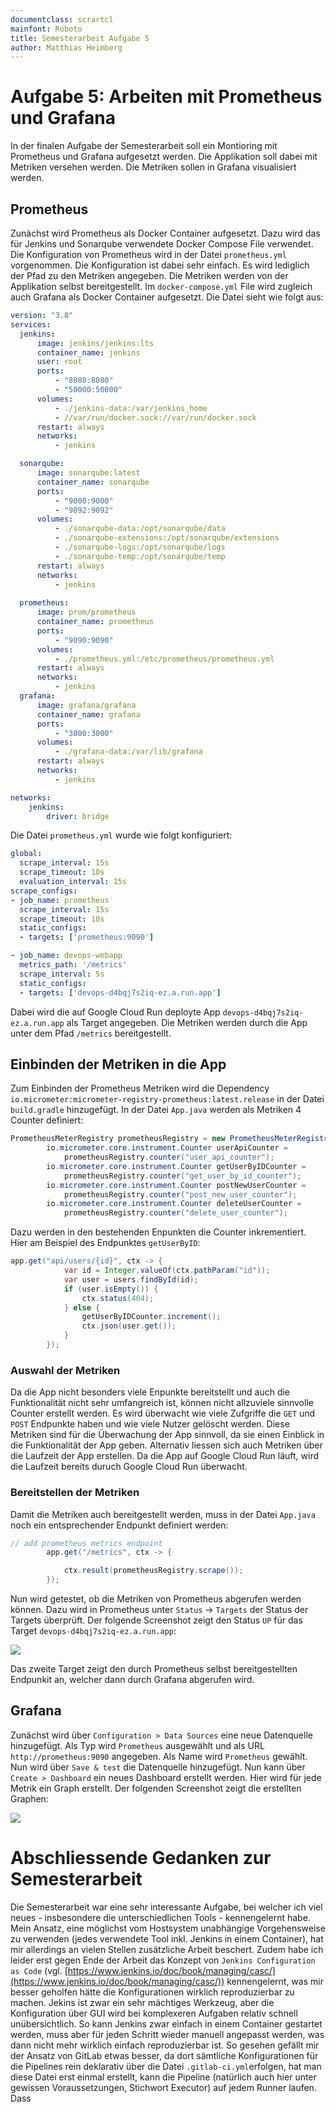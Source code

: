 ```yaml
---
documentclass: scrartcl
mainfont: Roboto
title: Semesterarbeit Aufgabe 5
author: Matthias Heimberg
---
```


# Aufgabe 5: Arbeiten mit Prometheus und Grafana
In der finalen Aufgabe der Semesterarbeit soll ein Montioring mit Prometheus und Grafana aufgesetzt werden. Die Applikation soll dabei mit Metriken versehen werden. Die Metriken sollen in Grafana visualisiert werden. 

## Prometheus
Zunächst wird Prometheus als Docker Container aufgesetzt. Dazu wird das für Jenkins und Sonarqube verwendete Docker Compose File verwendet. Die Konfiguration von Prometheus wird in der Datei `prometheus.yml` vorgenommen. Die Konfiguration ist dabei sehr einfach. Es wird lediglich der Pfad zu den Metriken angegeben. Die Metriken werden von der Applikation selbst bereitgestellt. Im `docker-compose.yml` File wird zugleich auch Grafana als Docker Container aufgesetzt. Die Datei sieht wie folgt aus:
    
```yaml
version: "3.8"
services:
  jenkins:
      image: jenkins/jenkins:lts
      container_name: jenkins
      user: root
      ports:
          - "8080:8080"
          - "50000:50000"
      volumes:
          - ./jenkins-data:/var/jenkins_home
          - //var/run/docker.sock://var/run/docker.sock
      restart: always
      networks:
          - jenkins

  sonarqube:
      image: sonarqube:latest
      container_name: sonarqube
      ports:
          - "9000:9000"
          - "9092:9092"
      volumes:
          - ./sonarqube-data:/opt/sonarqube/data
          - ./sonarqube-extensions:/opt/sonarqube/extensions
          - ./sonarqube-logs:/opt/sonarqube/logs
          - ./sonarqube-temp:/opt/sonarqube/temp
      restart: always
      networks:
          - jenkins
  
  prometheus:
      image: prom/prometheus
      container_name: prometheus
      ports:
          - "9090:9090"
      volumes:
          - ./prometheus.yml:/etc/prometheus/prometheus.yml
      restart: always
      networks:
          - jenkins
  grafana:
      image: grafana/grafana
      container_name: grafana
      ports:
          - "3000:3000"
      volumes:
          - ./grafana-data:/var/lib/grafana
      restart: always
      networks:
          - jenkins

networks:
    jenkins:
        driver: bridge
```
Die Datei `prometheus.yml` wurde wie folgt konfiguriert:
```yaml
global:
  scrape_interval: 15s
  scrape_timeout: 10s
  evaluation_interval: 15s
scrape_configs:
- job_name: prometheus
  scrape_interval: 15s
  scrape_timeout: 10s
  static_configs:
  - targets: ['prometheus:9090']

- job_name: devops-webapp
  metrics_path: '/metrics'
  scrape_interval: 5s
  static_configs:
  - targets: ['devops-d4bqj7s2iq-ez.a.run.app']
```
Dabei wird die auf Google Cloud Run deployte App `devops-d4bqj7s2iq-ez.a.run.app` als Target angegeben. Die Metriken werden durch die App unter dem Pfad `/metrics` bereitgestellt.

## Einbinden der Metriken in die App
Zum Einbinden der Prometheus Metriken wird die Dependency `io.micrometer:micrometer-registry-prometheus:latest.release` in der Datei `build.gradle` hinzugefügt. In der Datei `App.java` werden als Metriken 4 Counter definiert:
```java
PrometheusMeterRegistry prometheusRegistry = new PrometheusMeterRegistry(PrometheusConfig.DEFAULT);
        io.micrometer.core.instrument.Counter userApiCounter = 
            prometheusRegistry.counter("user_api_counter");
        io.micrometer.core.instrument.Counter getUserByIDCounter = 
            prometheusRegistry.counter("get_user_by_id_counter");
        io.micrometer.core.instrument.Counter postNewUserCounter = 
            prometheusRegistry.counter("post_new_user_counter");
        io.micrometer.core.instrument.Counter deleteUserCounter = 
            prometheusRegistry.counter("delete_user_counter");
```
Dazu werden in den bestehenden Enpunkten die Counter inkrementiert. Hier am Beispiel des Endpunktes `getUserByID`:
```java
app.get("api/users/{id}", ctx -> {
            var id = Integer.valueOf(ctx.pathParam("id"));
            var user = users.findById(id);
            if (user.isEmpty()) {
                ctx.status(404);
            } else {
                getUserByIDCounter.increment();
                ctx.json(user.get());
            }
        });
```
### Auswahl der Metriken
Da die App nicht besonders viele Enpunkte bereitstellt und auch die Funktionalität nicht sehr umfangreich ist, können nicht allzuviele sinnvolle Counter erstellt werden. Es wird überwacht wie viele Zufgriffe die `GET` und `POST` Endpunkte haben und wie viele Nutzer gelöscht werden. Diese Metriken sind für die Überwachung der App sinnvoll, da sie einen Einblick in die Funktionalität der App geben. Alternativ liessen sich auch Metriken über die Laufzeit der App erstellen. Da die App auf Google Cloud Run läuft, wird die Laufzeit bereits duruch Google Cloud Run überwacht.

### Bereitstellen der Metriken
Damit die Metriken auch bereitgestellt werden, muss in der Datei `App.java` noch ein entsprechender Endpunkt definiert werden:
```java
// add prometheus metrics endpoint
        app.get("/metrics", ctx -> {

            ctx.result(prometheusRegistry.scrape());
        });
```
Nun wird getestet, ob die Metriken von Prometheus abgerufen werden können. Dazu wird in Prometheus unter `Status` -> `Targets` der Status der Targets überprüft. Der folgende Screenshot zeigt den Status `UP` für das Target `devops-d4bqj7s2iq-ez.a.run.app`:

![](./img/prometheus.png)

Das zweite Target zeigt den durch Prometheus selbst bereitgestellten Endpunkit an, welcher dann durch Grafana abgerufen wird.

## Grafana
Zunächst wird über `Configuration > Data Sources` eine neue Datenquelle hinzugefügt. Als Typ wird `Prometheus` ausgewählt und als URL `http://prometheus:9090` angegeben. Als Name wird `Prometheus` gewählt. Nun wird über `Save & test` die Datenquelle hinzugefügt. Nun kann über `Create > Dashboard` ein neues Dashboard erstellt werden. Hier wird für jede Metrik ein Graph erstellt. Der folgenden Screenshot zeigt die erstellten Graphen:

![](./img/grafana.png)

# Abschliessende Gedanken zur Semesterarbeit
Die Semesterarbeit war eine sehr interessante Aufgabe, bei welcher ich viel neues - insbesondere die unterschiedlichen Tools - kennengelernt habe. Mein Ansatz, eine möglichst vom Hostsystem unabhängige Vorgehensweise zu verwenden (jedes verwendete Tool inkl. Jenkins in einem Container), hat mir allerdings an vielen Stellen zusätzliche Arbeit beschert. Zudem habe ich leider erst gegen Ende der Arbeit das Konzept von `Jenkins Configuration as Code` (vgl. [https://www.jenkins.io/doc/book/managing/casc/](https://www.jenkins.io/doc/book/managing/casc/)) kennengelernt, was mir besser geholfen hätte die Konfigurationen wirklich reproduzierbar zu machen. Jekins ist zwar ein sehr mächtiges Werkzeug, aber die Konfiguration über GUI wird bei komplexeren Aufgaben relativ schnell unübersichtlich. So kann Jenkins zwar einfach in einem Container gestartet werden, muss aber für jeden Schritt wieder manuell angepasst werden, was dann nicht mehr wirklich einfach reproduzierbar ist. So gesehen gefällt mir der Ansatz von GitLab etwas besser, da dort sämtliche Konfigurationen für die Pipelines rein deklarativ über die Datei `.gitlab-ci.yml`erfolgen, hat man diese Datei erst einmal erstellt, kann die Pipeline (natürlich auch hier unter gewissen Voraussetzungen, Stichwort Executor) auf jedem Runner laufen. Dass 